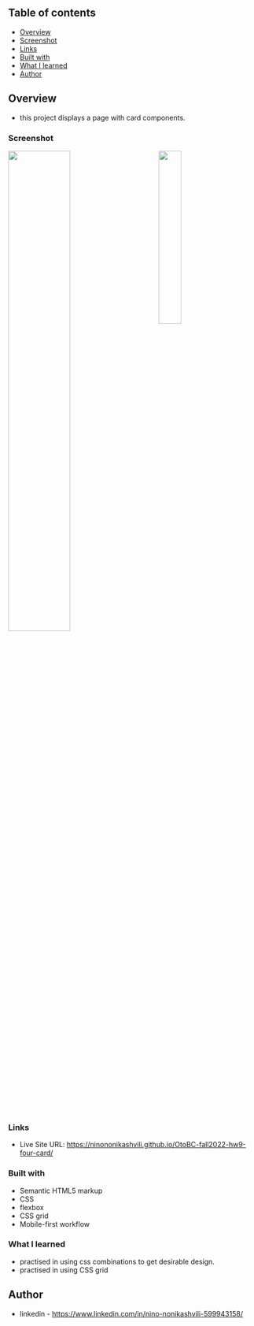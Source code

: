 ## Table of contents

  - [Overview](#overview)
  - [Screenshot](#screenshot)
  - [Links](#links)
  - [Built with](#built-with)
  - [What I learned](#what-i-learned)
  - [Author](#author)


## Overview
- this project displays a page with card components. 

### Screenshot

<div width="100%">
      <img
        src="https://user-images.githubusercontent.com/61002720/200723136-bb3cfd3d-f740-45c9-a08e-51f422646608.png"
        width="50%"
        style="margin-right:10%"
        align="top"
      />
      <img
        src="https://user-images.githubusercontent.com/61002720/200723319-0e1c857b-bb24-4e49-a2fd-4712376c8ee8.png"
        width="30%"
        align="top"
      />
    </div>
  


### Links

- Live Site URL: https://ninononikashvili.github.io/OtoBC-fall2022-hw9-four-card/


### Built with

- Semantic HTML5 markup
- CSS 
- flexbox
- CSS grid
- Mobile-first workflow

### What I learned

- practised in using css combinations to get desirable design.
- practised in using CSS grid


## Author

- linkedin - https://www.linkedin.com/in/nino-nonikashvili-599943158/
